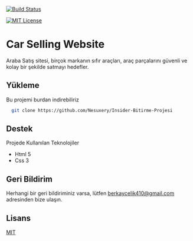 [![Build Status](https://github.com/ytdl-org/youtube-dl/workflows/CI/badge.svg)](https://github.com/ytdl-org/youtube-dl/actions?query=workflow%3ACI)

[![MIT License](https://img.shields.io/badge/License-MIT-green.svg)](https://choosealicense.com/licenses/mit/)

# Car Selling Website

Araba Satış sitesi, birçok markanın sıfır araçları, araç parçalarını güvenli ve kolay bir şekilde
satmayı hedefler.

## Yükleme 

Bu projemi burdan indirebiliriz

```bash 
  git clone https://github.com/Nesuxery/Insider-Bitirme-Projesi
```
    
## Destek

Projede Kullanılan Teknolojiler
- Html 5
- Css 3

  
## Geri Bildirim

Herhangi bir geri bildiriminiz varsa, lütfen berkaycelik410@gmail.com adresinden bize ulaşın.

  
## Lisans

[MIT](https://choosealicense.com/licenses/mit/)
